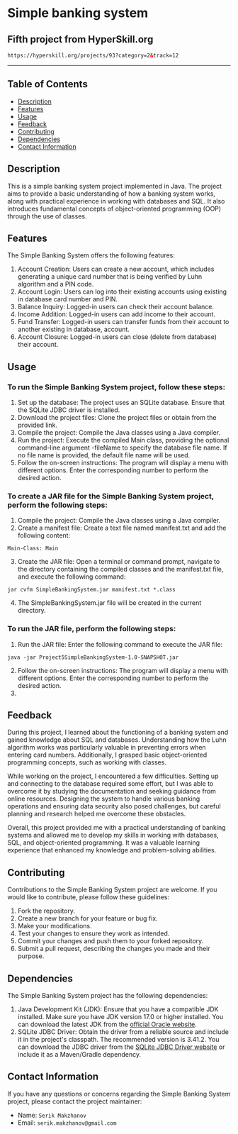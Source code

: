 # Simple banking system
## Fifth project from HyperSkill.org
```HTML
https://hyperskill.org/projects/93?category=2&track=12
```
___
## Table of Contents
- [Description](#description)
- [Features](#features)
- [Usage](#usage)
- [Feedback](#feedback)
- [Contributing](#contributing)
- [Dependencies](#dependencies)
- [Contact Information](#contact-information)

## Description
This is a simple banking system project implemented in Java. The project aims to provide a basic understanding of how a banking system works, along with practical experience in working with databases and SQL. It also introduces fundamental concepts of object-oriented programming (OOP) through the use of classes.

## Features
The Simple Banking System offers the following features:
1. Account Creation: Users can create a new account, which includes generating a unique card number that is being verified by Luhn algorithm and a PIN code.
2. Account Login: Users can log into their existing accounts using existing in database card number and PIN.
3. Balance Inquiry: Logged-in users can check their account balance.
4. Income Addition: Logged-in users can add income to their account.
5. Fund Transfer: Logged-in users can transfer funds from their account to another existing in database, account.
6. Account Closure: Logged-in users can close (delete from database) their account.

## Usage
### To run the Simple Banking System project, follow these steps:

1. Set up the database: The project uses an SQLite database. Ensure that the SQLite JDBC driver is installed.
2. Download the project files: Clone the project files or obtain from the provided link.
3. Compile the project: Compile the Java classes using a Java compiler.
4. Run the project: Execute the compiled Main class, providing the optional command-line argument -fileName to specify the database file name. If no file name is provided, the default file name will be used.
5. Follow the on-screen instructions: The program will display a menu with different options. Enter the corresponding number to perform the desired action.

### To create a JAR file for the Simple Banking System project, perform the following steps:
1. Compile the project: Compile the Java classes using a Java compiler.
2. Create a manifest file: Create a text file named manifest.txt and add the following content:
```shell
Main-Class: Main
```
3. Create the JAR file: Open a terminal or command prompt, navigate to the directory containing the compiled classes and the manifest.txt file, and execute the following command:
```shell
jar cvfm SimpleBankingSystem.jar manifest.txt *.class
```
4. The SimpleBankingSystem.jar file will be created in the current directory.

### To run the JAR file, perform the following steps:

1. Run the JAR file: Enter the following command to execute the JAR file:
```shell
java -jar Project5SimpleBankingSystem-1.0-SNAPSHOT.jar
```
2. Follow the on-screen instructions: The program will display a menu with different options. Enter the corresponding number to perform the desired action.
3. 
## Feedback
During this project, I learned about the functioning of a banking system and gained knowledge about SQL and databases. Understanding how the Luhn algorithm works was particularly valuable in preventing errors when entering card numbers. Additionally, I grasped basic object-oriented programming concepts, such as working with classes.

While working on the project, I encountered a few difficulties. Setting up and connecting to the database required some effort, but I was able to overcome it by studying the documentation and seeking guidance from online resources. Designing the system to handle various banking operations and ensuring data security also posed challenges, but careful planning and research helped me overcome these obstacles.

Overall, this project provided me with a practical understanding of banking systems and allowed me to develop my skills in working with databases, SQL, and object-oriented programming. It was a valuable learning experience that enhanced my knowledge and problem-solving abilities.

## Contributing
Contributions to the Simple Banking System project are welcome. If you would like to contribute, please follow these guidelines:

1. Fork the repository.
2. Create a new branch for your feature or bug fix.
3. Make your modifications.
4. Test your changes to ensure they work as intended.
5. Commit your changes and push them to your forked repository.
6. Submit a pull request, describing the changes you made and their purpose.

## Dependencies
The Simple Banking System project has the following dependencies:

1. Java Development Kit (JDK): Ensure that you have a compatible JDK installed. Make sure you have JDK version 17.0 or higher installed. You can download the latest JDK from the [official Oracle website](https://www.oracle.com/java/technologies/downloads/#java17).
2. SQLite JDBC Driver: Obtain the driver from a reliable source and include it in the project's classpath. The recommended version is 3.41.2. You can download the JDBC driver from the [SQLite JDBC Driver website](https://github.com/xerial/sqlite-jdbc/releases) or include it as a Maven/Gradle dependency.

## Contact Information
If you have any questions or concerns regarding the Simple Banking System project, please contact the project maintainer:
- Name: ```Serik Makzhanov```
- Email: ```serik.makzhanov@gmail.com```
